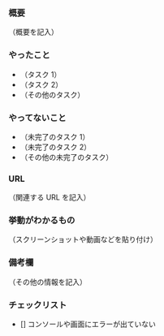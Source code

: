 ### 概要

（概要を記入）

### やったこと

- （タスク 1）
- （タスク 2）
- （その他のタスク）

### やってないこと

- （未完了のタスク 1）
- （未完了のタスク 2）
- （その他の未完了のタスク）

### URL

（関連する URL を記入）

### 挙動がわかるもの

（スクリーンショットや動画などを貼り付け）

### 備考欄

（その他の情報を記入）

### チェックリスト

- [] コンソールや画面にエラーが出ていない
